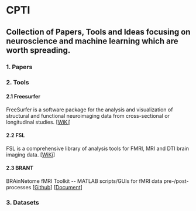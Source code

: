 # CPTI  
Collection of Papers, Tools and Ideas focusing on neuroscience and machine learning which are worth spreading.
---
### 1. Papers

### 2. Tools
#### 2.1 Freesurfer  
FreeSurfer is a software package for the analysis and visualization of structural and functional neuroimaging data from cross-sectional or longitudinal studies. [[WiKi][2-1]]  
#### 2.2 FSL  
FSL is a comprehensive library of analysis tools for FMRI, MRI and DTI brain imaging data. [[WiKi][2-2]]  
#### 2.3 BRANT  
BRAinNetome fMRI Toolkit -- MATLAB scripts/GUIs for fMRI data pre-/post-processes [[Github][2-3]] [[Document][2-4]]  

[2-1]: http://surfer.nmr.mgh.harvard.edu/fswiki/FreeSurferWiki/
[2-2]: https://fsl.fmrib.ox.ac.uk/fsl/fslwiki/
[2-3]: https://github.com/kbxu/brant/
[2-4]: http://brant.brainnetome.org/en/latest/

### 3. Datasets



